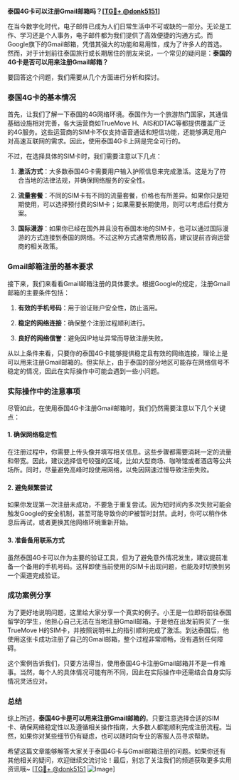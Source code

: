 **泰国4G卡可以注册Gmail邮箱吗？[[TG💪+ @donk5151](https://t.me/s/donk5151)]**

在当今数字化时代，电子邮件已成为人们日常生活中不可或缺的一部分。无论是工作、学习还是个人事务，电子邮件都为我们提供了高效便捷的沟通方式。而Google旗下的Gmail邮箱，凭借其强大的功能和易用性，成为了许多人的首选。然而，对于计划前往泰国旅行或长期居住的朋友来说，一个常见的疑问是：**泰国的4G卡是否可以用来注册Gmail邮箱？**

要回答这个问题，我们需要从几个方面进行分析和探讨。

### 泰国4G卡的基本情况

首先，让我们了解一下泰国的4G网络环境。泰国作为一个旅游热门国家，其通信基础设施相对完善，各大运营商如TrueMove H、AIS和DTAC等都提供覆盖广泛的4G服务。这些运营商的SIM卡不仅支持语音通话和短信功能，还能够满足用户对高速互联网的需求。因此，使用泰国4G卡上网是完全可行的。

不过，在选择具体的SIM卡时，我们需要注意以下几点：

1. **激活方式**：大多数泰国4G卡需要用户输入护照信息来完成激活。这是为了符合当地的法律法规，并确保网络服务的安全性。
   
2. **流量套餐**：不同的SIM卡有不同的流量套餐，价格也有所差异。如果你只是短期使用，可以选择预付费的SIM卡；如果需要长期使用，则可以考虑后付费方案。

3. **国际漫游**：如果你已经在国外并且没有泰国本地的SIM卡，也可以通过国际漫游的方式连接到泰国的网络。不过这种方式通常费用较高，建议提前咨询运营商的相关政策。

### Gmail邮箱注册的基本要求

接下来，我们来看看Gmail邮箱注册的具体要求。根据Google的规定，注册Gmail邮箱的主要条件包括：

1. **有效的手机号码**：用于验证账户安全性，防止滥用。
   
2. **稳定的网络连接**：确保整个注册过程顺利进行。
   
3. **良好的网络信誉**：避免因IP地址异常而导致注册失败。

从以上条件来看，只要你的泰国4G卡能够提供稳定且有效的网络连接，理论上是可以用来注册Gmail邮箱的。但实际上，由于泰国的部分地区可能存在网络信号不稳定的情况，因此在实际操作中可能会遇到一些小问题。

### 实际操作中的注意事项

尽管如此，在使用泰国4G卡注册Gmail邮箱时，我们仍然需要注意以下几个关键点：

#### 1. 确保网络稳定性

在注册过程中，你需要上传头像并填写相关信息。这些步骤都需要消耗一定的流量和带宽。因此，建议选择信号较强的区域，比如大型商场、咖啡馆或者酒店等公共场所。同时，尽量避免高峰时段使用网络，以免因网速过慢导致注册失败。

#### 2. 避免频繁尝试

如果你发现第一次注册未成功，不要急于重复尝试。因为短时间内多次失败可能会触发Google的安全机制，甚至可能导致你的IP被暂时封禁。此时，你可以稍作休息后再试，或者更换其他网络环境重新开始。

#### 3. 准备备用联系方式

虽然泰国4G卡可以作为主要的验证工具，但为了避免意外情况发生，建议提前准备一个备用的手机号码。这样即使当前使用的SIM卡出现问题，也能及时切换到另一个渠道完成验证。

### 成功案例分享

为了更好地说明问题，这里给大家分享一个真实的例子。小王是一位即将前往泰国留学的学生，他担心自己无法在当地注册Gmail邮箱。于是他在出发前购买了一张TrueMove H的SIM卡，并按照说明书上的指引顺利完成了激活。到达泰国后，他使用这张卡成功注册了自己的Gmail邮箱，整个过程非常顺畅，没有遇到任何障碍。

这个案例告诉我们，只要方法得当，使用泰国4G卡注册Gmail邮箱并不是一件难事。当然，每个人的具体情况可能有所不同，因此在实际操作中还需结合自身实际情况灵活应对。

### 总结

综上所述，**泰国4G卡是可以用来注册Gmail邮箱的**。只要注意选择合适的SIM卡、确保网络稳定性以及遵循相关操作指南，大多数人都能顺利完成注册流程。当然，如果你对某些细节仍有疑虑，也可以随时向专业的客服人员寻求帮助。

希望这篇文章能够解答大家关于泰国4G卡与Gmail邮箱注册的问题。如果你还有其他相关的疑问，欢迎继续交流讨论！最后，别忘了关注我们的频道获取更多实用资讯哦~ [[TG💪+ @donk5151](https://t.me/s/donk5151) ![Image](https://i.postimg.cc/rwNCRYN7/Snipaste-2025-04-30-17-27-05.png)]